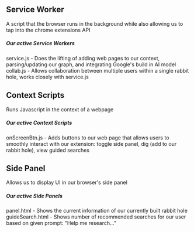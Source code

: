 ## Service Worker
A script that the browser runs in the background while also allowing us to tap into the chrome extensions API

##### Our active Service Workers
service.js - Does the lifting of adding web pages to our context, parsing/updating our graph, and integrating Google's build in AI model
collab.js - Allows collaboration between multiple users within a single rabbit hole, works closely with service.js

## Context Scripts
Runs Javascript in the context of a webpage

##### Our active Context Scripts
onScreenBtn.js - Adds buttons to our web page that allows users to smoothly interact with our extension: toggle side panel, dig (add to our rabbit hole), view guided searches

## Side Panel
Allows us to display UI in our browser's side panel

##### Our active Side Panels
panel.html - Shows the current information of our currently built rabbit hole
guideSearch.html - Shows number of recommended searches for our user based on given prompt: "Help me research..."

